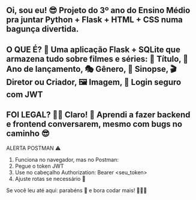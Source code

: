 Oi, sou eu! 😎
Projeto do 3º ano do Ensino Médio pra juntar Python + Flask + HTML + CSS numa bagunça divertida.
----------------------------------------------------------------------------------------------------------------------
O QUE É? 🥱
Uma aplicação Flask + SQLite que armazena tudo sobre filmes e séries:
🎥 Título, 📅 Ano de lançamento, 🎭 Gênero, 📝 Sinopse, 🎬 Diretor ou Criador, 🖼️ Imagem, 🔐 Login seguro com JWT
----------------------------------------------------------------------------------------------------------------------
FOI LEGAL? 🤷‍♂️
Claro! 🕺 Aprendi a fazer backend e frontend conversarem, mesmo com bugs no caminho 😎
----------------------------------------------------------------------------------------------------------------------
ALERTA POSTMAN ⚠️
1. Funciona no navegador, mas no Postman:
2. Pegue o token JWT
3. Use no cabeçalho Authorization: Bearer <seu_token>
4. Ajuste rotas se necessário 🔑

Se você leu até aqui: parabéns 👏 e bora codar mais! 🐱‍👤✨